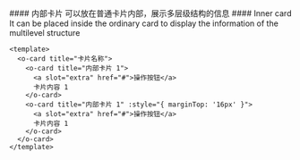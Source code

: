 <cn>
  #### 内部卡片
  可以放在普通卡片内部，展示多层级结构的信息
</cn>

<us>
  #### Inner card
  It can be placed inside the ordinary card to display the information of the multilevel structure
</us>

```vue
<template>
  <o-card title="卡片名称">
    <o-card title="内部卡片 1">
      <a slot="extra" href="#">操作按钮</a>
      卡片内容 1
    </o-card>
    <o-card title="内部卡片 1" :style="{ marginTop: '16px' }">
      <a slot="extra" href="#">操作按钮</a>
      卡片内容 1
    </o-card>
  </o-card>
</template>
```
